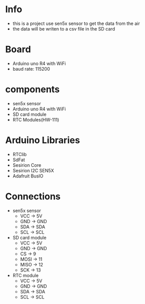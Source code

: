 # Info

- this is a project use sen5x sensor to get the data from the air
- the data will be writen to a csv file in the SD card

# Board

- Arduino uno R4 with WiFi
- baud rate: 115200

# components

- sen5x sensor
- Arduino uno R4 with WiFi
- SD card module
- RTC Modules(HW-111)

# Arduino Libraries

- RTClib
- SdFat
- Sesirion Core
- Sesirion I2C SEN5X
- Adafruit BusIO

# Connections

- sen5x sensor
  - VCC -> 5V
  - GND -> GND
  - SDA -> SDA
  - SCL -> SCL
- SD card module
  - VCC -> 5V
  - GND -> GND
  - CS -> 9
  - MOSI -> 11
  - MISO -> 12
  - SCK -> 13
- RTC module
  - VCC -> 5V
  - GND -> GND
  - SDA -> SDA
  - SCL -> SCL
